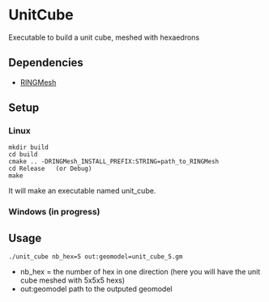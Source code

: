 # UnitCube

Executable to build a unit cube, meshed with hexaedrons

## Dependencies
 * [RINGMesh](https://github.com/ringmesh/RINGMesh)

## Setup

### Linux
```
mkdir build
cd build
cmake .. -DRINGMesh_INSTALL_PREFIX:STRING=path_to_RINGMesh
cd Release   (or Debug)
make
```
It will make an executable named unit_cube.
### Windows (in progress)

## Usage

```
./unit_cube nb_hex=5 out:geomodel=unit_cube_5.gm
```

 * nb_hex = the number of hex in one direction (here you will have the unit cube meshed with 5x5x5 hexs)
 * out:geomodel path to the outputed geomodel

